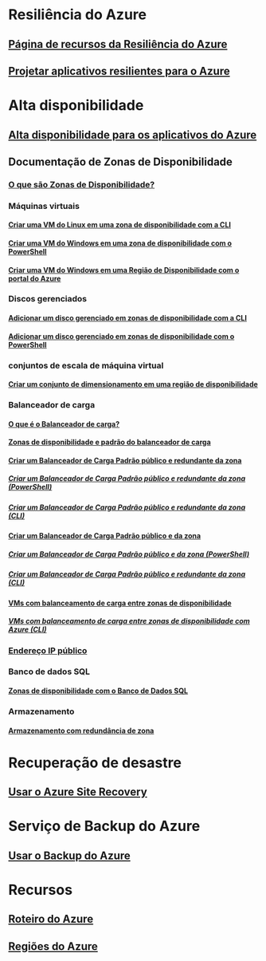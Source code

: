 
# Resiliência do Azure
## [Página de recursos da Resiliência do Azure](http://azure.microsoft.com/features/resiliency)
## [Projetar aplicativos resilientes para o Azure](https://docs.microsoft.com/azure/architecture/resiliency/)

# Alta disponibilidade

## [Alta disponibilidade para os aplicativos do Azure](https://docs.microsoft.com/azure/architecture/resiliency/high-availability-azure-applications)

## Documentação de Zonas de Disponibilidade
### [O que são Zonas de Disponibilidade?](az-overview.md)

### Máquinas virtuais
#### [Criar uma VM do Linux em uma zona de disponibilidade com a CLI](../virtual-machines/linux/create-cli-availability-zone.md)
#### [Criar uma VM do Windows em uma zona de disponibilidade com o PowerShell](../virtual-machines/windows/create-powershell-availability-zone.md)
#### [Criar uma VM do Windows em uma Região de Disponibilidade com o portal do Azure](../virtual-machines/windows/create-portal-availability-zone.md)

### Discos gerenciados
#### [Adicionar um disco gerenciado em zonas de disponibilidade com a CLI](../virtual-machines/linux/add-disk.md#use-managed-disks)
#### [Adicionar um disco gerenciado em zonas de disponibilidade com o PowerShell](../virtual-machines/windows/attach-disk-ps.md#add-an-empty-data-disk-to-a-virtual-machine)

### conjuntos de escala de máquina virtual
#### [Criar um conjunto de dimensionamento em uma região de disponibilidade](../virtual-machine-scale-sets/virtual-machine-scale-sets-use-availability-zones.md)

### Balanceador de carga
#### [O que é o Balanceador de carga?](../load-balancer/load-balancer-standard-overview.md)
#### [Zonas de disponibilidade e padrão do balanceador de carga](../load-balancer/load-balancer-standard-availability-zones.md)

#### [Criar um Balanceador de Carga Padrão público e redundante da zona](../load-balancer/load-balancer-get-started-internet-az-portal.md)
##### [Criar um Balanceador de Carga Padrão público e redundante da zona (PowerShell)](../load-balancer/load-balancer-get-started-internet-az-powershell.md)
##### [Criar um Balanceador de Carga Padrão público e redundante da zona (CLI)](../load-balancer/load-balancer-get-started-internet-az-cli.md)
#### [Criar um Balanceador de Carga Padrão público e da zona](../load-balancer/load-balancer-get-started-internet-availability-zones-zonal-portal.md)
##### [Criar um Balanceador de Carga Padrão público e da zona (PowerShell)](../load-balancer/load-balancer-get-started-internet-availability-zones-zonal-powershell.md)
##### [Criar um Balanceador de Carga Padrão público e redundante da zona (CLI)](../load-balancer/load-balancer-get-started-internet-availability-zones-zonal-cli.md)
#### [VMs com balanceamento de carga entre zonas de disponibilidade](../load-balancer/load-balancer-standard-public-availability-zones-portal.md)
##### [VMs com balanceamento de carga entre zonas de disponibilidade com Azure (CLI)](../load-balancer/load-balancer-standard-public-zone-redundant-cli.md)

### [Endereço IP público](../virtual-network/virtual-network-public-ip-address.md#create-a-public-ip-address)

### Banco de dados SQL
#### [Zonas de disponibilidade com o Banco de Dados SQL](../sql-database/sql-database-high-availability.md#availability-zones)

### Armazenamento
#### [Armazenamento com redundância de zona](../storage/common/storage-redundancy-zrs.md)

# Recuperação de desastre
## [Usar o Azure Site Recovery](https://docs.microsoft.com/azure/site-recovery/)

# Serviço de Backup do Azure
## [Usar o Backup do Azure](https://docs.microsoft.com/azure/backup/)

# Recursos
## [Roteiro do Azure](https://azure.microsoft.com/roadmap/)
## [Regiões do Azure](https://azure.microsoft.com/regions/)
